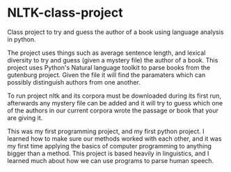 # NLTK-class-project


Class project to try and guess the author of a book using language analysis in python.

The project uses things such as average sentence length, and lexical diversity to try and guess (given a mystery file) the author of a book. 
This project uses Python's Natural language toolkit to parse books from the gutenburg project. Given the file it will find the paramaters which can possibly distinguish authors from one another. 

To run project nltk and its corpora must be downloaded during its first run, afterwards any mystery file can be added and it will try to guess which one of the authors in our current corpora wrote the passage or book that your are giving it.

This was my first programming project, and my first python project. I learned how to make sure our methods worked with each other, and it was my first time applying the basics of computer programming to anything bigger than a method. This project is based heavily in linguistics, and I learned much about how we can use programs to parse human speech.
